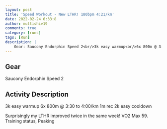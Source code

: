 ```yaml
---
layout: post
title: 'Speed Workout - New LTHR! 180bpm 4:21/km'
date: 2022-02-24 6:33:8
author: multishiv19
comments: true
category: [runs]
tags: [Run]
description: |
    Gear: Saucony Endorphin Speed 2<br/>3k easy warmup<br/>6x 800m @ 3:30 to 4:00/km<br/>1m rec<br/>2k easy cooldown<br/><br/>Surprisingly my LTHR improved twice in the same week! VO2 Max 59.<br/>Training status, Peaking
---
```


## Gear
Saucony Endorphin Speed 2

## Activity Description
3k easy warmup
6x 800m @ 3:30 to 4:00/km
1m rec
2k easy cooldown

Surprisingly my LTHR improved twice in the same week! VO2 Max 59.
Training status, Peaking


<div width='100%' class='strava-embed-placeholder' data-embed-type='activity' data-embed-id='6727776147'></div>
<script src='https://strava-embeds.com/embed.js'></script>
